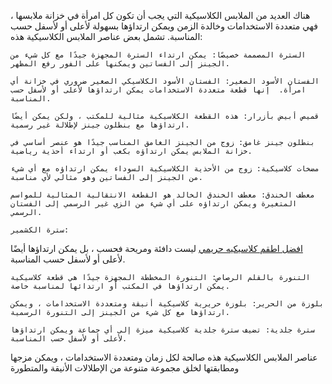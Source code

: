 هناك العديد من الملابس الكلاسيكية التي يجب أن تكون كل امرأة في خزانة ملابسها ، فهي متعددة الاستخدامات وخالدة الزمن ويمكن ارتداؤها بسهولة لأعلى أو لأسفل حسب المناسبة.  تشمل بعض عناصر الملابس الكلاسيكية هذه: 

    السترة المصممة خصيصًا: يمكن ارتداء السترة المجهزة جيدًا مع كل شيء من الجينز إلى الفساتين ويمكنها على الفور رفع المظهر. 

    الفستان الأسود الصغير: الفستان الأسود الكلاسيكي الصغير ضروري في خزانة أي امرأة.  إنها قطعة متعددة الاستخدامات يمكن ارتداؤها لأعلى أو لأسفل حسب المناسبة. 

    قميص أبيض بأزرار: هذه القطعة الكلاسيكية مثالية للمكتب ، ولكن يمكن أيضًا ارتداؤها مع بنطلون جينز لإطلالة غير رسمية. 

    بنطلون جينز غامق: زوج من الجينز الغامق المناسب جيدًا هو عنصر أساسي في خزانة الملابس يمكن ارتداؤه بكعب أو ارتداء أحذية رياضية. 

    مضخات كلاسيكية: زوج من الأحذية الكلاسيكية السوداء يمكن ارتداؤه مع أي شيء من الجينز إلى الفساتين وهو مثالي لأي مناسبة. 

    معطف الخندق: معطف الخندق الخالد هو القطعة الانتقالية المثالية للمواسم المتغيرة ويمكن ارتداؤه على أي شيء من الزي غير الرسمي إلى الفستان الرسمي. 

    سترة الكشمير:
<a href="https://sheraa-online.com/%d8%b7%d9%82%d9%85-%d9%83%d9%84%d8%a7%d8%b3%d9%8a%d9%83-%d8%ad%d8%b1%d9%8a%d9%85%d9%8a/">افضل اطقم كلاسيكيه حريمي</a>
 ليست دافئة ومريحة فحسب ، بل يمكن ارتداؤها أيضًا لأعلى أو لأسفل حسب المناسبة. 

    التنورة بالقلم الرصاص: التنورة المخططة المجهزة جيدًا هي قطعة كلاسيكية يمكن ارتداؤها في المكتب أو ارتدائها لمناسبة خاصة. 

    بلوزة من الحرير: بلوزة حريرية كلاسيكية أنيقة ومتعددة الاستخدامات ، ويمكن ارتداؤها مع كل شيء من الجينز إلى التنورة الرسمية. 

    سترة جلدية: تضيف سترة جلدية كلاسيكية ميزة إلى أي جماعة ويمكن ارتداؤها لأعلى أو لأسفل حسب المناسبة. 

عناصر الملابس الكلاسيكية هذه صالحة لكل زمان ومتعددة الاستخدامات ، ويمكن مزجها ومطابقتها لخلق مجموعة متنوعة من الإطلالات الأنيقة والمتطورة
